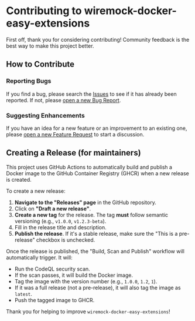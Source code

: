 # Contributing to wiremock-docker-easy-extensions

First off, thank you for considering contributing! Community feedback is the best way to make this project better.

## How to Contribute

### Reporting Bugs

If you find a bug, please search the [Issues](https://github.com/alfonsoristorato/wiremock-docker-easy-extensions/issues) to see if it has already been reported. If not, please [open a new Bug Report](https://github.com/alfonsoristorato/wiremock-docker-easy-extensions/issues/new?template=bug_report.yml).

### Suggesting Enhancements

If you have an idea for a new feature or an improvement to an existing one, please [open a new Feature Request](https://github.com/alfonsoristorato/wiremock-docker-easy-extensions/issues/new?template=feature_request.yml) to start a discussion.

## Creating a Release (for maintainers)

This project uses GitHub Actions to automatically build and publish a Docker image to the GitHub Container Registry (GHCR) when a new release is created.

To create a new release:

1.  **Navigate to the "Releases" page** in the GitHub repository.
2.  Click on **"Draft a new release"**.
3.  **Create a new tag** for the release. The tag **must** follow semantic versioning (e.g., `v1.0.0`, `v1.2.3-beta`).
4.  Fill in the release title and description.
5.  **Publish the release**. If it's a stable release, make sure the "This is a pre-release" checkbox is unchecked.

Once the release is published, the "Build, Scan and Publish" workflow will automatically trigger. It will:
- Run the CodeQL security scan.
- If the scan passes, it will build the Docker image.
- Tag the image with the version number (e.g., `1.0.0`, `1.2`, `1`).
- If it was a full release (not a pre-release), it will also tag the image as `latest`.
- Push the tagged image to GHCR.

Thank you for helping to improve `wiremock-docker-easy-extensions`!
